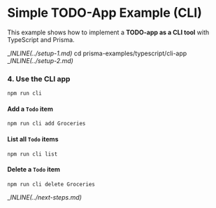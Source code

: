 # Simple TODO-App Example (CLI)

This example shows how to implement a **TODO-app as a CLI tool** with TypeScript and Prisma.

__INLINE(../_setup-1.md)__
cd prisma-examples/typescript/cli-app
__INLINE(../_setup-2.md)__

### 4. Use the CLI app

```
npm run cli
```

#### Add a `Todo` item

```
npm run cli add Groceries
```

#### List all `Todo` items

```
npm run cli list
```

#### Delete a `Todo` item

```
npm run cli delete Groceries
```

__INLINE(../_next-steps.md)__